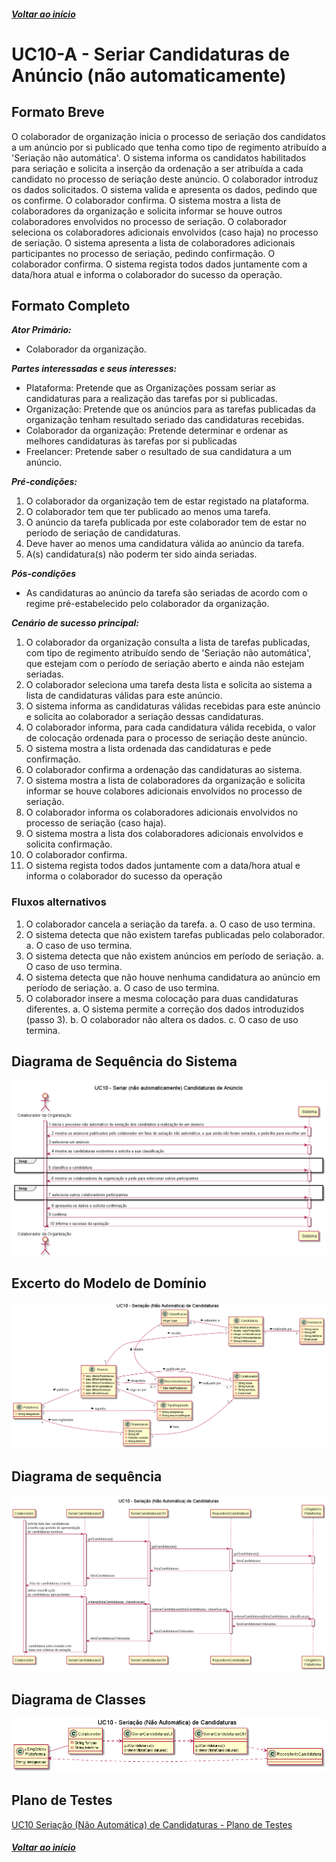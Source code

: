 ##### [Voltar ao início](https://github.com/blestonbandeiraUPSKILL/upskill_java1_labprg_grupo2/tree/main/README.md)

# UC10-A - Seriar Candidaturas de Anúncio (não automaticamente)


## Formato Breve

O colaborador de organização inicia o processo de seriação dos candidatos a um anúncio por si publicado que tenha como tipo de regimento atribuído a 'Seriação não automática'. O sistema informa os candidatos habilitados para seriação e solicita a inserção da ordenação a ser atribuída a cada candidato no processo de seriação deste anúncio. O colaborador introduz os dados solicitados. O sistema valida e apresenta os dados, pedindo que os confirme. O colaborador confirma. O sistema mostra a lista de colaboradores da organização e solicita informar se houve outros colaboradores envolvidos no processo de seriação. O colaborador seleciona os colaboradores adicionais envolvidos (caso haja) no processo de seriação. O sistema apresenta a lista de colaboradores adicionais participantes no processo de seriação, pedindo confirmação. O colaborador confirma. O sistema regista todos dados juntamente com a data/hora atual e informa o colaborador do sucesso da operação.

## Formato Completo

**_Ator Primário:_**

- Colaborador da organização.

**_Partes interessadas e seus interesses:_**

- Plataforma: Pretende que as Organizações possam seriar as candidaturas para a realização das tarefas por si publicadas.
- Organização: Pretende que os anúncios para as tarefas publicadas da organização tenham resultado seriado das candidaturas recebidas.
- Colaborador da organização: Pretende determinar e ordenar as melhores candidaturas às tarefas por si publicadas
- Freelancer: Pretende saber o resultado de sua candidatura a um anúncio.

**_Pré-condições:_**

1.	O colaborador da organização tem de estar registado na plataforma.
2.	O colaborador tem que ter publicado ao menos uma tarefa.
3.	O anúncio da tarefa publicada por este colaborador tem de estar no período de seriação de candidaturas.
4.  Deve haver ao menos uma candidatura válida ao anúncio da tarefa.
5.  A(s) candidatura(s) não poderm ter sido ainda seriadas.

**_Pós-condições_**

- As candidaturas ao anúncio da tarefa são seriadas de acordo com o regime pré-estabelecido pelo colaborador da organização.

**_Cenário de sucesso principal:_**

1.	O colaborador da organização consulta a lista de tarefas publicadas, com tipo de regimento atribuído sendo de 'Seriação não automática',
que estejam com o período de seriação aberto e ainda não estejam seriadas.
2.  O colaborador seleciona uma tarefa desta lista e solicita ao sistema a lista de candidaturas válidas para este anúncio.
3.  O sistema informa as candidaturas válidas recebidas para este anúncio e solicita ao colaborador a seriação dessas candidaturas.
4.  O colaborador informa, para cada candidatura válida recebida, o valor de colocação ordenada para o processo de seriação deste anúncio.
5.  O sistema mostra a lista ordenada das candidaturas e pede confirmação.
6.  O colaborador confirma a ordenação das candidaturas ao sistema.
7.  O sistema mostra a lista de colaboradores da organização e solicita informar se houve colabores adicionais envolvidos no processo de seriação.
8.  O colaborador informa os colaboradores adicionais envolvidos no processo de seriação (caso haja). 
9. O sistema mostra a lista dos colaboradores adicionais envolvidos e solicita confirmação. 
10.  O colaborador confirma.
11.  O sistema regista todos dados juntamente com a data/hora atual e informa o colaborador do sucesso da operação


### Fluxos alternativos

1.	O colaborador cancela a seriação da tarefa.
    a.	O caso de uso termina.
2.	O sistema detecta que não existem tarefas publicadas pelo colaborador.
    a.	O caso de uso termina. 
3.	O sistema detecta que não existem anúncios em período de seriação.
    a.	O caso de uso termina.
4.  O sistema detecta que não houve nenhuma candidatura ao anúncio em período de seriação.
    a.	O caso de uso termina.
5.  O colaborador insere a mesma colocação para duas candidaturas diferentes.
    a.	O sistema permite a correção dos dados introduzidos (passo 3).
    b.  O colaborador não altera os dados.
    c.  O caso de uso termina.

## Diagrama de Sequência do Sistema
![UC10_Seriação_(Não_Automática)_de_Candidaturas_SSD](UC10_Seriação_(Não_Automática)_de_Candidaturas_SSD.png)

## Excerto do Modelo de Domínio
![UC10_Seriação_(Não_Automática)_de_Candidaturas_Modelo_Domin](UC10_Seriação_(Não_Automática)_de_Candidaturas_Modelo_Domin.png)

## Diagrama de sequência <br/>
![UC10_Seriação_(Não_Automática)_Candidaturas_DS](UC10_Seriação_(Não_Automática)_Candidaturas_DS.png)

## Diagrama de Classes <br/>
![UC10_Seriação_(Não_Automática)_Candidaturas_DC](UC10_Seriação_(Não_Automática)_Candidaturas_DC.png)

## Plano de Testes <br/>
[UC10 Seriação (Não Automática) de Candidaturas - Plano de Testes](UC10_Seriação_(Não_Automática)_de_Candidaturas_PlanoTestes.md)

##### [Voltar ao início](https://github.com/blestonbandeiraUPSKILL/upskill_java1_labprg_grupo2/tree/main/README.md)
